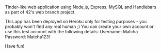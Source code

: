 Tinder-like web application using Node.js, Express, MySQL and Handlebars as part of 42's web branch project.

This app has been deployed on Heroku only for testing purposes - you probably won't find any real human ;) You can create your own account or use this test account with the following details: Username: Matcha Password: Matcha123!

Have fun!
